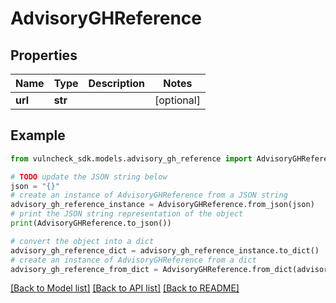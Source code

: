 # AdvisoryGHReference


## Properties

Name | Type | Description | Notes
------------ | ------------- | ------------- | -------------
**url** | **str** |  | [optional] 

## Example

```python
from vulncheck_sdk.models.advisory_gh_reference import AdvisoryGHReference

# TODO update the JSON string below
json = "{}"
# create an instance of AdvisoryGHReference from a JSON string
advisory_gh_reference_instance = AdvisoryGHReference.from_json(json)
# print the JSON string representation of the object
print(AdvisoryGHReference.to_json())

# convert the object into a dict
advisory_gh_reference_dict = advisory_gh_reference_instance.to_dict()
# create an instance of AdvisoryGHReference from a dict
advisory_gh_reference_from_dict = AdvisoryGHReference.from_dict(advisory_gh_reference_dict)
```
[[Back to Model list]](../README.md#documentation-for-models) [[Back to API list]](../README.md#documentation-for-api-endpoints) [[Back to README]](../README.md)


